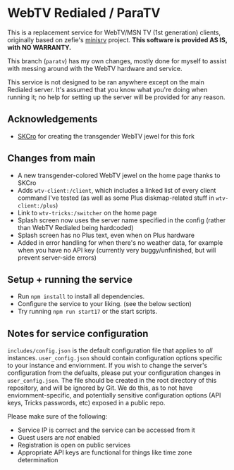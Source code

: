 # WebTV Redialed / ParaTV
This is a replacement service for WebTV/MSN TV (1st generation) clients, originally based on zefie's [minisrv](https://github.com/zefie/zefie_wtvp_minisrv) project. **This software is provided AS IS, with NO WARRANTY.**

This branch (`paratv`) has my own changes, mostly done for myself to assist with messing around with the WebTV hardware and service.

This service is not designed to be ran anywhere except on the main Redialed server. It's assumed that you know what you're doing when running it; no help for setting up the server will be provided for any reason.

## Acknowledgements
- [SKCro](https://github.com/SKCro/) for creating the transgender WebTV jewel for this fork
  
## Changes from main
- A new transgender-colored WebTV jewel on the home page thanks to SKCro
- Adds `wtv-client:/client`, which includes a linked list of every client command I've tested (as well as some Plus diskmap-related stuff in `wtv-client:/plus`)
- Link to `wtv-tricks:/switcher` on the home page
- Splash screen now uses the server name specified in the config (rather than WebTV Redialed being hardcoded)
- Splash screen has no Plus text, even when on Plus hardware
- Added in error handling for when there's no weather data, for example when you have no API key (currently very buggy/unfinished, but will prevent server-side errors)

## Setup + running the service
- Run `npm install` to install all dependencies.
- Configure the service to your liking. (see the below section)
- Try running `npm run start17` or the start scripts.

## Notes for service configuration 
`includes/config.json` is the default configuration file that applies to *all* instances. `user_config.json` should contain configuration options specific to your instance and enviornment. If you wish to change the server's configuration from the defualts, please put your configuration changes in `user_config.json`. The file should be created in the root directory of this repository, and will be ignored by Git. We do this, as to not have enviornment-specific, and potentially sensitive configuration options (API keys, Tricks passwords, etc) exposed in a public repo.

Please make sure of the following:
- Service IP is correct and the service can be accessed from it
- Guest users are *not* enabled
- Registration is open on public services
- Appropriate API keys are functional for things like time zone determination
